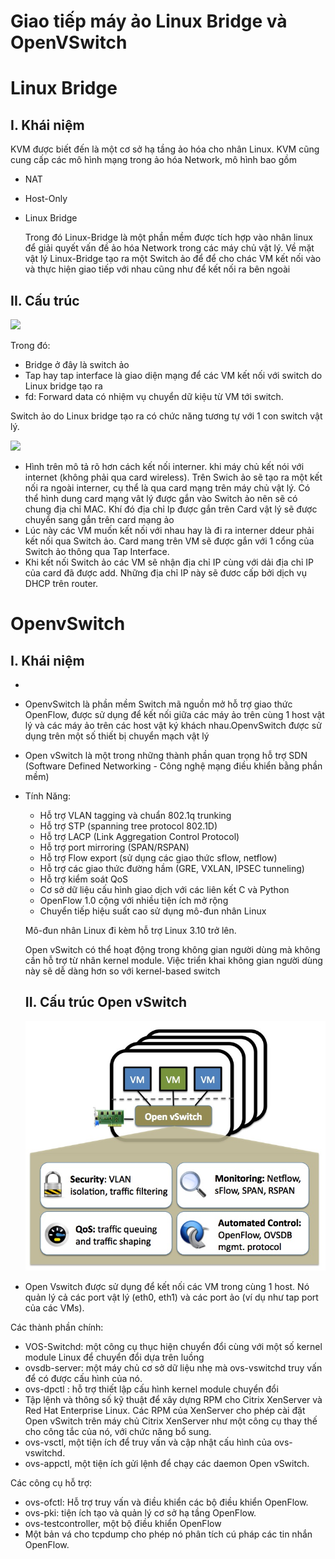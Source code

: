 # Giao tiếp máy ảo Linux Bridge và OpenVSwitch

# Linux Bridge
## I. Khái niệm
  KVM được biết đến là một cơ sở hạ tầng ảo hóa cho nhân Linux. KVM cũng cung cấp các mô hình mạng trong ảo hóa Network, mô hình bao gồm

- NAT
- Host-Only
- Linux Bridge

  Trong đó Linux-Bridge là một phần mềm được tích hợp vào nhân linux  để giải quyết vấn đề ảo hóa Network trong các máy chủ vật lý. Về mặt vật lý Linux-Bridge tạo ra một Switch ảo để để cho chác VM kết nối vào và thực hiện giao tiếp với nhau cũng như để kết nối ra bên ngoài

## II. Cấu trúc


<img src="https://github.com/thang290298/work-Document/blob/master/KVM/Images/cautruclinuxbridge.png?raw=true">

Trong đó: 
- Bridge ở đây là switch ảo
- Tap hay tap interface là giao diện mạng để các VM kết nối với switch do Linux bridge tạo ra
- fd: Forward data có nhiệm vụ chuyển dữ kiệu từ VM tới switch.

Switch ảo do Linux bridge tạo ra có chức năng tương tự với 1 con switch vật lý.

<img src="https://github.com/thang290298/work-Document/blob/master/KVM/Images/3.png?raw=true">

 - Hình trên mô tả rõ hơn cách kết nối interner. khi máy chủ kết nói với internet (không phải qua card wireless). Trên Swich ảo sẽ tạo ra một kết nối ra ngoài interner, cụ thể là qua card mạng trên máy chủ vật lý. Có thể hình dung card mạng vât lý được gắn vào Switch ảo nên sẽ có chung địa chỉ MAC. Khí đó địa chỉ Ip được gắn trên Card vật lý sẽ được chuyển sang gắn trên card mạng ảo
 - Lúc này các VM muốn kết nối với nhau hay là đi ra interner ddeur phải kết nối qua Switch ảo. Card mang trên VM sẽ được gắn với 1 cổng  của Switch ảo thông qua Tap Interface.
 - Khi kết nối Switch ảo các VM sẽ nhận địa chỉ IP cùng với dải địa chỉ IP của card đã được add. Những địa chỉ IP này sẽ đươc cấp bởi dịch vụ DHCP trên router.

 # OpenvSwitch
## I. Khái niệm
- 
- OpenvSwitch là phần mềm Switch mã nguồn mở hỗ trợ giao thức OpenFlow, được sử dụng để kết nối giữa các máy ảo trên cùng 1 host vật lý và các máy ảo trên các host vật ký khách nhau.OpenvSwitch được sử dụng trên một số thiết bị chuyển mạch vật lý
- Open vSwitch là một trong những thành phần quan trọng hỗ trợ SDN (Software Defined Networking - Công nghệ mạng điều khiển bằng phần mềm)
- Tính Năng:
  - Hỗ trợ VLAN tagging và chuẩn 802.1q trunking
  - Hỗ trợ STP (spanning tree protocol 802.1D)
  - Hỗ trợ LACP (Link Aggregation Control Protocol)
  - Hỗ trợ port mirroring (SPAN/RSPAN)
  - Hỗ trợ Flow export (sử dụng các giao thức sflow, netflow)
  - Hỗ trợ các giao thức đường hầm (GRE, VXLAN, IPSEC tunneling)
  - Hỗ trợ kiểm soát QoS
  - Cơ sở dữ liệu cấu hình giao dịch với các liên kết C và Python
  - OpenFlow 1.0 cộng với nhiều tiện ích mở rộng
  - Chuyển tiếp hiệu suất cao sử dụng mô-đun nhân Linux

  Mô-đun nhân Linux đi kèm hỗ trợ Linux 3.10 trở lên.

  Open vSwitch có thể hoạt động trong không gian người dùng mà không cần hỗ trợ từ nhân  kernel module. Việc triển khai không gian người dùng này sẽ dễ dàng hơn so với kernel-based switch

  ## II. Cấu trúc Open vSwitch

   ![](../images/OpenvSwitch.png)


- Open Vswitch được sử dụng để kết nối các VM trong cùng 1 host. Nó quản lý cả các port vật lý (eth0, eth1) và các port ảo (ví dụ như tap port của các VMs).

Các thành phần chính:
- VOS-Switchd: một công cụ thục hiện chuyển đổi cùng với một số kernel module Linux để chuyển đổi dựa trên luồng
- ovsdb-server: một máy chủ cơ sở dữ liệu nhẹ mà ovs-vswitchd truy vấn để có được cấu hình của nó.
- ovs-dpctl : hỗ trợ thiết lập cấu hình kernel module chuyển đổi
- Tập lệnh và thông số kỹ thuật để xây dựng RPM cho Citrix XenServer và Red Hat Enterprise Linux. Các RPM của XenServer cho phép cài đặt Open vSwitch trên máy chủ Citrix XenServer như một công cụ thay thế cho công tắc của nó, với chức năng bổ sung.
- ovs-vsctl, một tiện ích để truy vấn và cập nhật cấu hình của ovs-vswitchd.
- ovs-appctl, một tiện ích gửi lệnh để chạy các daemon Open vSwitch.

Các công cụ hỗ trợ:
- ovs-ofctl: Hỗ trợ truy vấn và điều khiển các bộ điều khiển OpenFlow.
- ovs-pki: tiện ích tạo và quản lý cơ sở hạ tầng OpenFlow.
- ovs-testcontroller, một bộ điều khiển OpenFlow
- Một bản vá cho tcpdump cho phép nó phân tích cú pháp các tin nhắn OpenFlow.